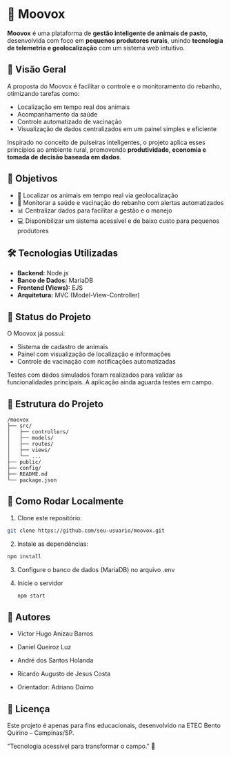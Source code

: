 # 🐄 Moovox

**Moovox** é uma plataforma de **gestão inteligente de animais de pasto**, desenvolvida com foco em **pequenos produtores rurais**, unindo **tecnologia de telemetria e geolocalização** com um sistema web intuitivo.

## 📌 Visão Geral

A proposta do Moovox é facilitar o controle e o monitoramento do rebanho, otimizando tarefas como:
- Localização em tempo real dos animais
- Acompanhamento da saúde
- Controle automatizado de vacinação
- Visualização de dados centralizados em um painel simples e eficiente

Inspirado no conceito de pulseiras inteligentes, o projeto aplica esses princípios ao ambiente rural, promovendo **produtividade, economia e tomada de decisão baseada em dados**.

## 🎯 Objetivos

- 📍 Localizar os animais em tempo real via geolocalização
- 💉 Monitorar a saúde e vacinação do rebanho com alertas automatizados
- 📊 Centralizar dados para facilitar a gestão e o manejo
- 💻 Disponibilizar um sistema acessível e de baixo custo para pequenos produtores

## 🛠️ Tecnologias Utilizadas

- **Backend:** Node.js
- **Banco de Dados:** MariaDB
- **Frontend (Views):** EJS
- **Arquitetura:** MVC (Model-View-Controller)

## 🧪 Status do Projeto

O Moovox já possui:
- Sistema de cadastro de animais
- Painel com visualização de localização e informações
- Controle de vacinação com notificações automatizadas

Testes com dados simulados foram realizados para validar as funcionalidades principais. A aplicação ainda aguarda testes em campo.

## 📁 Estrutura do Projeto

```text
/moovox
├── src/
│   ├── controllers/
│   ├── models/
│   ├── routes/
│   ├── views/
│   └── ...
├── public/
├── config/
├── README.md
└── package.json
```

## 🚀 Como Rodar Localmente

1. Clone este repositório:
```bash
git clone https://github.com/seu-usuario/moovox.git
```

2. Instale as dependências:
```bash
npm install
```

3. Configure o banco de dados (MariaDB) no arquivo .env

4. Inicie o servidor
   ```bash
   npm start
   ```

## 👥 Autores
- Victor Hugo Anizau Barros

- Daniel Queiroz Luz

- André dos Santos Holanda

- Ricardo Augusto de Jesus Costa

- Orientador: Adriano Doimo

## 📄 Licença
Este projeto é apenas para fins educacionais, desenvolvido na ETEC Bento Quirino – Campinas/SP.

"Tecnologia acessível para transformar o campo." 🌱
